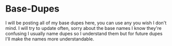 # Base-Dupes
I will be posting all of my base dupes here, you can use any you wish I don't mind. I will try to update often, sorry about the base names I know they're confusing I usually name dupes so I understand them but for future dupes I'll make the names more understandable.

